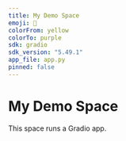 ```yaml
---
title: My Demo Space
emoji: 🚀
colorFrom: yellow
colorTo: purple
sdk: gradio
sdk_version: "5.49.1"
app_file: app.py
pinned: false
---
```


# My Demo Space
This space runs a Gradio app.
